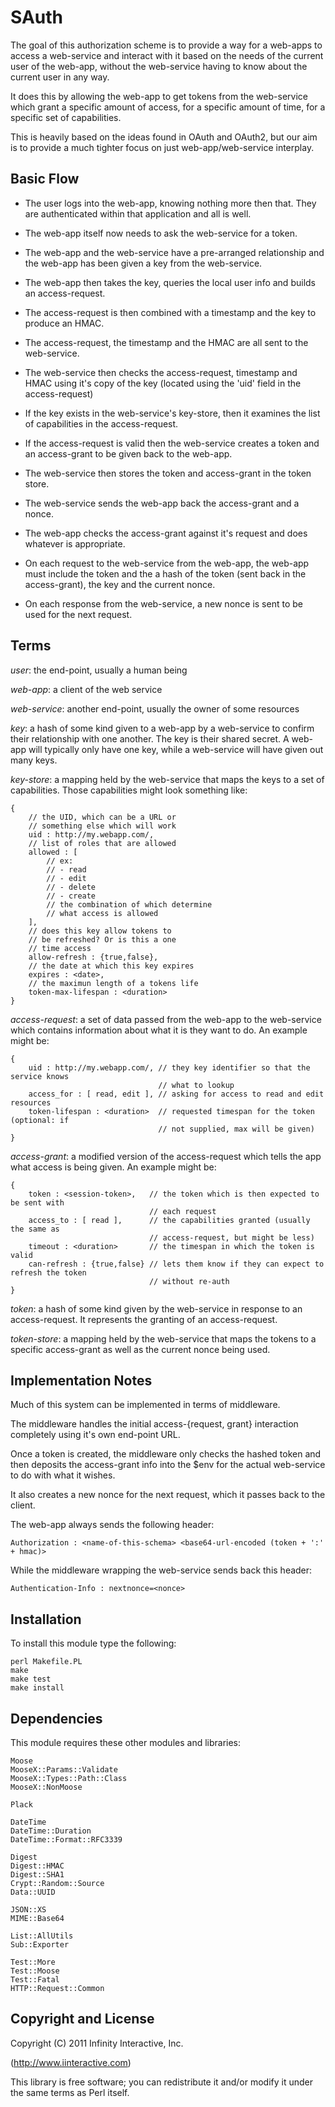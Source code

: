 # SAuth

The goal of this authorization scheme is to provide a way for a web-apps
to access a web-service and interact with it based on the needs of the
current user of the web-app, without the web-service having to know about
the current user in any way.

It does this by allowing the web-app to get tokens from the web-service
which grant a specific amount of access, for a specific amount of time,
for a specific set of capabilities.

This is heavily based on the ideas found in OAuth and OAuth2, but our
aim is to provide a much tighter focus on just web-app/web-service
interplay.

## Basic Flow

- The user logs into the web-app, knowing nothing more then that. They are
  authenticated within that application and all is well.

- The web-app itself now needs to ask the web-service for a token.

- The web-app and the web-service have a pre-arranged relationship and the
  web-app has been given a key from the web-service.

- The web-app then takes the key, queries the local user info and builds an
  access-request.

- The access-request is then combined with a timestamp and the key to produce
  an HMAC.

- The access-request, the timestamp and the HMAC are all sent to the web-service.

- The web-service then checks the access-request, timestamp and HMAC using
  it's copy of the key (located using the 'uid' field in the access-request)

- If the key exists in the web-service's key-store, then it examines the list
  of capabilities in the access-request.

- If the access-request is valid then the web-service creates a token and an
  access-grant to be given back to the web-app.

- The web-service then stores the token and access-grant in the token store.

- The web-service sends the web-app back the access-grant and a nonce.

- The web-app checks the access-grant against it's request and does whatever
  is appropriate.

- On each request to the web-service from the web-app, the web-app must include
  the token and the a hash of the token (sent back in the access-grant), the key
  and the current nonce.

- On each response from the web-service, a new nonce is sent to be used for
  the next request.

## Terms

*user*:
the end-point, usually a human being

*web-app*:
a client of the web service

*web-service*:
another end-point, usually the owner of some resources

*key*:
a hash of some kind given to a web-app by a web-service to confirm their relationship
with one another. The key is their shared secret. A web-app will typically only have
one key, while a web-service will have given out many keys.

*key-store*:
a mapping held by the web-service that maps the keys to a set of capabilities. Those
capabilities might look something like:

    {
        // the UID, which can be a URL or
        // something else which will work
        uid : http://my.webapp.com/,
        // list of roles that are allowed
        allowed : [
            // ex:
            // - read
            // - edit
            // - delete
            // - create
            // the combination of which determine
            // what access is allowed
        ],
        // does this key allow tokens to
        // be refreshed? Or is this a one
        // time access
        allow-refresh : {true,false},
        // the date at which this key expires
        expires : <date>,
        // the maximun length of a tokens life
        token-max-lifespan : <duration>
    }

*access-request*:
a set of data passed from the web-app to the web-service which contains information about
what it is they want to do. An example might be:

    {
        uid : http://my.webapp.com/, // they key identifier so that the service knows
                                     // what to lookup
        access_for : [ read, edit ], // asking for access to read and edit resources
        token-lifespan : <duration>  // requested timespan for the token (optional: if
                                     // not supplied, max will be given)
    }

*access-grant*:
a modified version of the access-request which tells the app what access is being given.
An example might be:

    {
        token : <session-token>,   // the token which is then expected to be sent with
                                   // each request
        access_to : [ read ],      // the capabilities granted (usually the same as
                                   // access-request, but might be less)
        timeout : <duration>       // the timespan in which the token is valid
        can-refresh : {true,false} // lets them know if they can expect to refresh the token
                                   // without re-auth
    }

*token*:
a hash of some kind given by the web-service in response to an access-request. It represents
the granting of an access-request.

*token-store*:
a mapping held by the web-service that maps the tokens to a specific access-grant as well
as the current nonce being used.

## Implementation Notes

Much of this system can be implemented in terms of middleware.

The middleware handles the initial access-{request, grant} interaction completely
using it's own end-point URL.

Once a token is created, the middleware only checks the hashed token and then deposits
the access-grant info into the $env for the actual web-service to do with what it wishes.

It also creates a new nonce for the next request, which it passes back to the client.

The web-app always sends the following header:

    Authorization : <name-of-this-schema> <base64-url-encoded (token + ':' + hmac)>

While the middleware wrapping the web-service sends back this header:

    Authentication-Info : nextnonce=<nonce>

## Installation

To install this module type the following:

    perl Makefile.PL
    make
    make test
    make install

## Dependencies

This module requires these other modules and libraries:

    Moose
    MooseX::Params::Validate
    MooseX::Types::Path::Class
    MooseX::NonMoose

    Plack

    DateTime
    DateTime::Duration
    DateTime::Format::RFC3339

    Digest
    Digest::HMAC
    Digest::SHA1
    Crypt::Random::Source
    Data::UUID

    JSON::XS
    MIME::Base64

    List::AllUtils
    Sub::Exporter

    Test::More
    Test::Moose
    Test::Fatal
    HTTP::Request::Common

## Copyright and License

Copyright (C) 2011 Infinity Interactive, Inc.

(http://www.iinteractive.com)

This library is free software; you can redistribute it and/or modify
it under the same terms as Perl itself.









